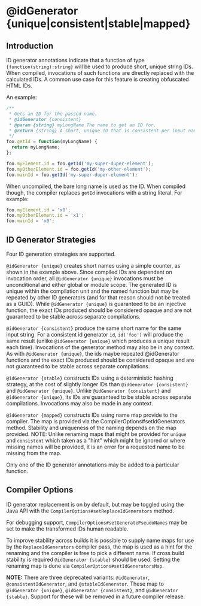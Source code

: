 # @idGenerator {unique|consistent|stable|mapped}

## Introduction

ID generator annotations indicate that a function of type `{function(string):string}` will be used to produce short, unique string IDs. When compiled, invocations of such functions are directly replaced with the calculated IDs.  A common use case for this feature is creating obfuscated HTML IDs.

An example:

```js
/**
 * Gets an ID for the passed name.
 * @idGenerator {consistent}
 * @param {string} myLongName The name to get an ID for.
 * @return {string} A short, unique ID that is consistent per input name.
 */
foo.getId = function(myLongName) {
  return myLongName;
};

foo.myElement.id = foo.getId('my-super-duper-element');
foo.myOtherElement.id = foo.getId('my-other-element');
foo.mainId = foo.getId('my-super-duper-element'); 
```

When uncompiled, the bare long name is used as the ID.  When compiled though, the compiler replaces `getId` invocations with a string literal.  For example:

```js
foo.myElement.id = 'x0';
foo.myOtherElement.id = 'x1';
foo.mainId = 'x0';
```

## ID Generator Strategies

Four ID generation strategies are supported.

`@idGenerator {unique}` creates short names using a simple counter, as shown in the example above.  Since compiled IDs are dependent on invocation order, all `@idGenerator {unique}` invocations must be unconditional and either global or module scope.  The generated ID is unique within the compilation unit and the named function but may be repeated by other ID generators (and for that reason should not be treated as a GUID).  While `@idGenerator {unique}` is guaranteed to be an injective function, the exact IDs produced should be considered opaque and are not guaranteed to be stable across separate compilations.

`@idGenerator {consistent}` produce the same short name for the same input string. For a consistent id generator `id`, `id('foo')` will produce the same result (unlike `@idGenerator {unique}` which produces a unique result each time).  Invocations of the generator method may also be in any context. As with `@idGenerator {unique}`, the ids maybe repeated @idGenerator functions and the exact IDs produced should be considered opaque and are not guaranteed to be stable across separate compilations.

`@idGenerator {stable}` constructs IDs using a deterministic hashing strategy, at the cost of slightly longer IDs than `@idGenerator {consistent}` and `@idGenerator {unique}`.  Unlike `@idGenerator {consistent}` and `@idGenerator {unique}`, its IDs are guaranteed to be stable across separate compilations.  Invocations may also be made in any context.

`@idGenerator {mapped}` constructs IDs using name map provide to the compiler. The map is provided via the CompilerOptions#setIdGenerators method. Stability and uniqueness of the naming depends on the map provided.  NOTE: Unlike renaming maps that might be provided for `unique` and `consistent` which taken as a "hint" which might be ignored or where missing names will be provided, it is an error for a requested name to be missing from the map.

Only one of the ID generator annotations may be added to a particular function.

## Compiler Options

ID generator replacement is on by default, but may be toggled using the Java API with the `CompilerOptions#setReplaceIdGenerators` method.

For debugging support, `CompilerOptions#setGeneratePseudoNames` may be set to make the transformed IDs human readable.

To improve stability across builds it is possible to supply name maps for use by the `ReplaceIdGenerators` compiler pass, the map is used as a hint for the renaming and the compiler is free to pick a different name.  If cross build stability is required `@idGenerator {stable}` should be used. Setting the renaming map is done via `CompilerOptions#setIdGeneratorsMap`.

**NOTE:** There are three deprecated variants: `@idGenerator`, `@consistentIdGenerator`, and `@stableIdGenerator`.  These map to `@idGenerator {unique}`, `@idGenerator {consistent}`, and `@idGenerator {stable}`.  Support for these will be removed in a future compiler release.